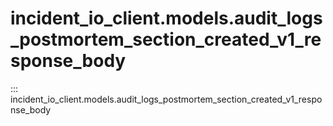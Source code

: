 # incident_io_client.models.audit_logs_postmortem_section_created_v1_response_body

::: incident_io_client.models.audit_logs_postmortem_section_created_v1_response_body
